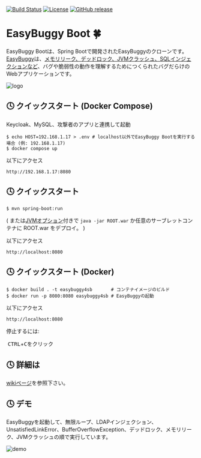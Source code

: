 [![Build Status](https://travis-ci.org/k-tamura/easybuggy4sb.svg?branch=master)](https://travis-ci.org/k-tamura/easybuggy4sb)
[![License](https://img.shields.io/badge/License-Apache%202.0-blue.svg)](https://opensource.org/licenses/Apache-2.0)
[![GitHub release](https://img.shields.io/github/release/k-tamura/easybuggy4sb.svg)](https://github.com/k-tamura/easybuggy4sb/releases/latest)

EasyBuggy Boot :four_leaf_clover:
=

EasyBuggy Bootは、Spring Bootで開発されたEasyBuggyのクローンです。[EasyBuggy](https://github.com/k-tamura/easybuggy)は、[メモリリーク、デッドロック、JVMクラッシュ、SQLインジェクションなど](https://github.com/k-tamura/easybuggy4sb/wiki)、バグや脆弱性の動作を理解するためにつくられたバグだらけのWebアプリケーションです。

![logo](https://raw.githubusercontent.com/wiki/k-tamura/easybuggy/images/mov_ebsb.gif)

:clock4: クイックスタート (Docker Compose)
-
Keycloak、MySQL、攻撃者のアプリと連携して起動

    $ echo HOST=192.168.1.17 > .env # localhost以外でEasyBuggy Bootを実行する場合 (例: 192.168.1.17)
    $ docker compose up

以下にアクセス

    http://192.168.1.17:8080

:clock4: クイックスタート
-

    $ mvn spring-boot:run

( または[JVMオプション](https://github.com/k-tamura/easybuggy4sb/blob/master/pom.xml#L148)付きで ``` java -jar ROOT.war ``` か任意のサーブレットコンテナに ROOT.war をデプロイ。 )

以下にアクセス

    http://localhost:8080

:clock4: クイックスタート (Docker)
-

    $ docker build . -t easybuggy4sb       # コンテナイメージのビルド
    $ docker run -p 8080:8080 easybuggy4sb # EasyBuggyの起動

以下にアクセス

    http://localhost:8080
    
停止するには:

  <kbd>CTRL</kbd>+<kbd>C</kbd>をクリック
  

:clock4: 詳細は
-
   
[wikiページ](https://github.com/k-tamura/easybuggy4sb/wiki)を参照下さい。

:clock4: デモ
-

EasyBuggyを起動して、無限ループ、LDAPインジェクション、UnsatisfiedLinkError、BufferOverflowException、デッドロック、メモリリーク、JVMクラッシュの順で実行しています。

![demo](https://github.com/k-tamura/test/blob/master/demo_ebsb_ja.gif)
